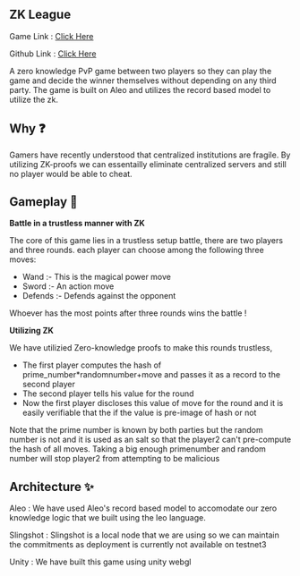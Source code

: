 
## ZK League

Game Link :  [Click Here](https://game.galacticwar.live/)

Github Link :  [Click Here](https://github.com/harshu4/zkleague-contract)


A zero knowledge PvP game between two players so they can play the game and decide the winner themselves without depending on any third party. The game is built on Aleo and utilizes the record based model to utilize the zk. 


## Why ❓

Gamers have recently understood that centralized institutions are fragile. By utilizing ZK-proofs we can essentailly eliminate centralized servers and still no player would be  able to cheat.  

## Gameplay 📜


**Battle in a trustless manner with ZK**  

The core of this game lies in a trustless setup battle, there are two players and three rounds. each player can choose among the following three moves: 

- Wand :- This is the magical power move
- Sword :- An action move
- Defends :- Defends against the opponent 

Whoever has  the most points after three rounds wins the battle !

**Utilizing ZK**

 We have utilizied Zero-knowledge proofs to make this rounds trustless, 
 
- The first player computes the hash of prime_number*randomnumber+move and passes it as a record to the second player
- The second player tells his value for the round
- Now the first player discloses this value of move for the round and it is easily verifiable that the if the value is pre-image of hash or not 

Note that the prime number is known by both parties but the random number is not and it is used as an salt so that the player2 can't pre-compute the hash of all moves. Taking a big enough primenumber and random number will stop player2 from attempting to be malicious



## Architecture ✨

Aleo : We have used Aleo's record based model to accomodate our zero knowledge logic that we built using the leo language. 

Slingshot : Slingshot is a local node that we are using so we can maintain the commitments as deployment is currently not available on testnet3

Unity : We have built this game using unity webgl

